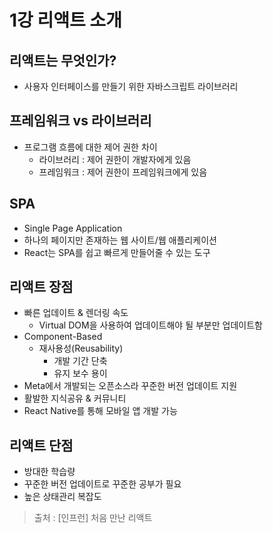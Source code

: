 # 1강 리액트 소개
## 리액트는 무엇인가?
- 사용자 인터페이스를 만들기 위한 자바스크립트 라이브러리
  
## 프레임워크 vs 라이브러리
- 프로그램 흐름에 대한 제어 권한 차이
  - 라이브러리 : 제어 권한이 개발자에게 있음
  - 프레임워크 : 제어 권한이 프레임워크에게 있음
## SPA
- Single Page Application
- 하나의 페이지만 존재하는 웹 사이트/웹 애플리케이션
- React는 SPA를 쉽고 빠르게 만들어줄 수 있는 도구

## 리액트 장점
- 빠른 업데이트 & 렌더링 속도
  - Virtual DOM을 사용하여 업데이트해야 될 부분만 업데이트함
- Component-Based
   - 재사용성(Reusability)
     - 개발 기간 단축
     - 유지 보수 용이
- Meta에서 개발되는 오픈소스라 꾸준한 버전 업데이트 지원
- 활발한 지식공유 & 커뮤니티
- React Native를 통해 모바일 앱 개발 가능

## 리액트 단점
- 방대한 학습량
- 꾸준한 버전 업데이트로 꾸준한 공부가 필요
- 높은 상태관리 복잡도

> 출처 : [인프런] 처음 만난 리액트